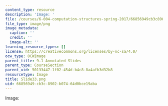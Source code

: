 ```yaml
---
content_type: resource
description: 'Image: '
file: /courses/6-004-computation-structures-spring-2017/66856949cb3c8902b07464d0bce19aba_Slide33.png
file_type: image/png
image_metadata:
  caption: ''
  credit: ''
  image-alt: ''
learning_resource_types: []
license: https://creativecommons.org/licenses/by-nc-sa/4.0/
ocw_type: OCWImage
parent_title: 9.1 Annotated Slides
parent_type: CourseSection
parent_uid: 50133447-1f02-454d-b4c8-8a4afb3d32b8
resourcetype: Image
title: Slide33.png
uid: 66856949-cb3c-8902-b074-64d0bce19aba
---
```

Image: 